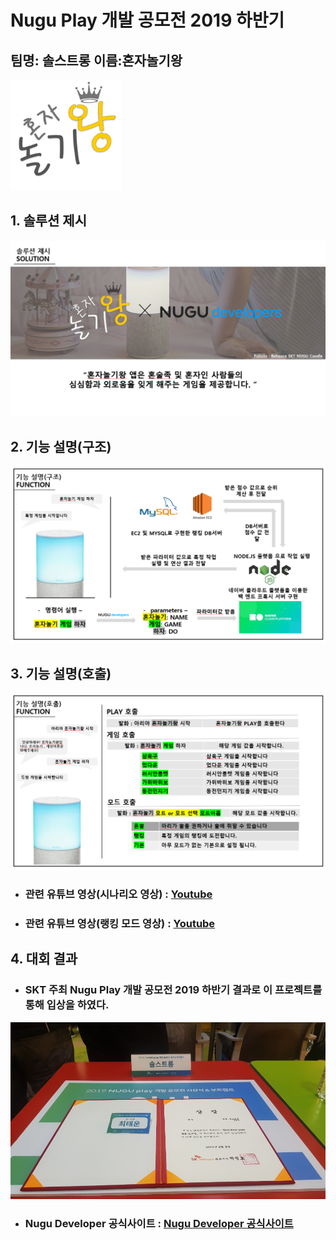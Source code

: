 # Nugu Play 개발 공모전 2019 하반기

## 팀명: 솔스트롱 이름:혼자놀기왕
![Alt text](/img/logo.png)

## 1. 솔루션 제시
![Alt text](/img/img1.PNG)

## 2. 기능 설명(구조)
![Alt text](/img/img2.PNG)

## 3. 기능 설명(호출)
![Alt text](/img/img3.PNG)
+ ### 관련 유튜브 영상(시나리오 영상) : [Youtube](https://www.youtube.com/watch?v=DU7m2_65vrM, "google link")
+ ### 관련 유튜브 영상(랭킹 모드 영상) : [Youtube](https://www.youtube.com/watch?v=Ba3dzjNjQvw, "Youtube link")

## 4. 대회 결과
+ ### SKT 주최 Nugu Play 개발 공모전 2019 하반기 결과로 이 프로젝트를 통해 입상을 하였다.
![Alt text](/img/img4.JPG)
+ ### Nugu Developer 공식사이트 : [Nugu Developer 공식사이트](https://developers.nugu.co.kr/#/customer/notice?d=1596008135963&pageNo=2&noticeId=44 "Nugu Developer 공식사이트")
